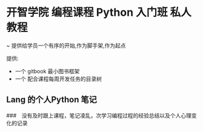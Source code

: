 # 开智学院 编程课程 Python 入门班 私人教程
~ 提供给学员一个有序的开始,作为脚手架,作为起点


提供:

- 一个 gitbook 最小图书框架
- 一个 配合课程每周开发任务的目录树


## **Lang** 的个人Python 笔记

###　没有及时跟上课程，笔记凌乱，次学习编程过程的经验总结以及个人心理变化的记录
